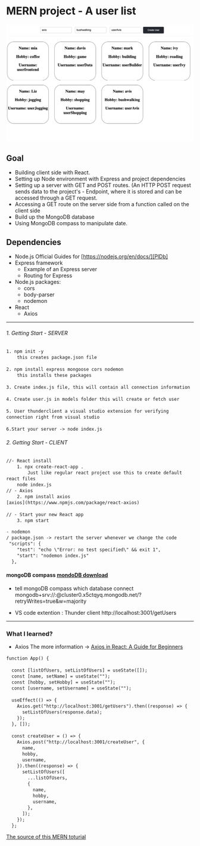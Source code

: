 # MERN project - A user list
![UserList]( https://github.com/miya-w/MERN-userCard/blob/main/images/User-UI.png)
[](https://github.com/miya-w/MERN-userCard/blob/main/images/mern.png)

## Goal
- Building client side with React.
- Setting up Node environment with Express and project dependencies
- Setting up a server with GET and POST routes. (An HTTP POST request sends data to the project's - Endpoint, where it is stored and can be accessed through a GET request.
- Accessing a GET route on the server side from a function called on the client side
- Build up the MongoDB database
- Using MongoDB compass to manipulate date.

## Dependencies

- Node.js Official Guides for [https://nodejs.org/en/docs/][PlDb]
- Express framework
    -  Example of an Express server
    - Routing for Express
- Node.js packages:
    - cors
    - body-parser
    - nodemon
- React
    - Axios
---
 
###### 1. Getting Start -  SERVER

    1. npm init -y
        this creates package.json file
        
    2. npm install express mongoose cors nodemon
        this installs these packages
        
    3. Create index.js file, this will contain all connection information
    
    4. Create user.js in models folder this will create or fetch user
    
    5. User thunderclient a visual studio extension for verifying connection right from visual studio
    
    6.Start your server -> node index.js

  
###### 2. Getting Start -  CLIENT
```
//- React install
    1. npx create-react-app .
        Just like regular react project use this to create default react files
    node index.js
// - Axios
    2. npm install axios
[axios](https://www.npmjs.com/package/react-axios)

// - Start your new React app
    3. npm start
```


```
- nodemon
/ package.json -> restart the server whenever we change the code
 "scripts": {
    "test": "echo \"Error: no test specified\" && exit 1",
    "start": "nodemon index.js"
  },
```



#### mongoDB compass [mondoDB download](https://www.mongodb.com/try/download/compass)

- tell mongoDB compass which database connect
mongodb+srv://<userName>:<passWord>@cluster0.x5ctqyq.mongodb.net/<theDataNeme>?retryWrites=true&w=majority

- VS code extention : Thunder client
http://localhost:3001/getUsers
---

### What I learned?

- Axios
The more information -> [Axios in React: A Guide for Beginners](https://www.geeksforgeeks.org/axios-in-react-a-guide-for-beginners/)
```react
function App() {

  const [listOfUsers, setListOfUsers] = useState([]);
  const [name, setName] = useState("");
  const [hobby, setHobby] = useState("");
  const [username, setUsername] = useState("");

  useEffect(() => {
    Axios.get("http://localhost:3001/getUsers").then((response) => {
      setListOfUsers(response.data);
    });
  }, []);

  const createUser = () => {
    Axios.post("http://localhost:3001/createUser", {
      name,
      hobby,
      username,
    }).then((response) => {
      setListOfUsers([
        ...listOfUsers,
        {
          name,
          hobby,
          username,
        },
      ]);
    });
  };

```


 
 [The source of this MERN toturial ](https://www.youtube.com/watch?v=I7EDAR2GRVo&t=1914s)

